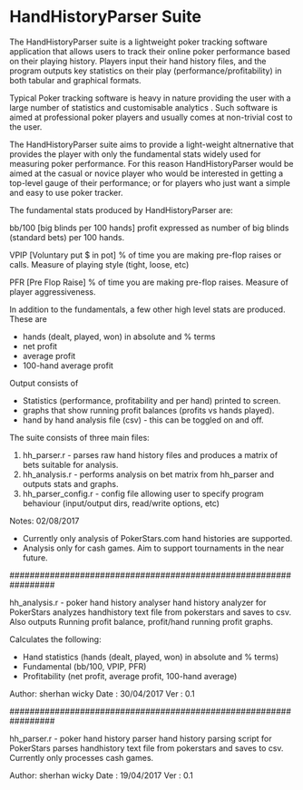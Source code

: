 # HandHistoryParser Suite

The HandHistoryParser suite is a lightweight poker tracking software application that allows users to track their online poker performance based on their playing history. Players input their hand history files, and the program outputs key statistics on their play (performance/profitability) in both tabular and graphical formats.

Typical Poker tracking software is heavy in nature providing the user with a large number of statistics and customisable analytics . Such software is aimed at professional poker players and usually comes at non-trivial cost to the user.

The HandHistoryParser suite aims to provide a light-weight altnernative that provides the player with only the fundamental stats widely used for measuring poker performance. For this reason HandHistoryParser would be aimed at the casual or novice player who would be interested in getting a top-level gauge of their performance; or for players who just want a simple and easy to use poker tracker.

The fundamental stats produced by HandHistoryParser are:

bb/100 [big blinds per 100 hands]
profit expressed as number of big blinds (standard bets) per 100 hands.

VPIP [Voluntary put $ in pot]
% of time you are making pre-flop raises or calls. Measure of playing style (tight, loose, etc)

PFR  [Pre Flop Raise]
% of time you are making pre-flop raises. Measure of player aggressiveness.

In addition to the fundamentals, a few other high level stats are produced. These are

- hands (dealt, played, won) in absolute and % terms 
- net profit
- average profit
- 100-hand average profit 

Output consists of 
- Statistics (performance, profitability and per hand) printed to screen.
- graphs that show running profit balances (profits vs hands played).
- hand by hand analysis file (csv) - this can be toggled on and off.

The suite consists of three main files:

1. hh_parser.r        - parses raw hand history files and produces a matrix of bets suitable for analysis.
2. hh_analysis.r      - performs analysis on bet matrix from hh_parser and outputs stats and graphs.
3. hh_parser_config.r - config file allowing user to specify program behaviour (input/output dirs, read/write options, etc)

Notes:
02/08/2017 
- Currently only analysis of PokerStars.com hand histories are supported.
- Analysis only for cash games. Aim to support tournaments in the near future. 

#################################################################

hh_analysis.r - poker hand history analyser
hand history analyzer for PokerStars
analyzes handhistory text file from pokerstars and
saves to csv. Also outputs Running profit balance, profit/hand
running profit graphs.

Calculates the following:
 - Hand statistics (hands (dealt, played, won) in absolute and % terms)
 - Fundamental (bb/100, VPIP, PFR)
 - Profitability (net profit, average profit, 100-hand average) 

 Author: sherhan wicky
 Date  : 30/04/2017
 Ver   : 0.1

#################################################################
 
 hh_parser.r - poker hand history parser
 hand history parsing script for PokerStars
 parses handhistory text file from pokerstars and
 saves to csv. Currently only processes cash games.

 Author: sherhan wicky
 Date  : 19/04/2017
 Ver   : 0.1

